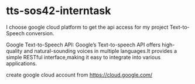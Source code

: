 # tts-sos42-interntask

I choose google cloud platform to get the api access for my project Text-to-Speech conversion.

Google Text-to-Speech API:
Google’s Text-to-speech API offers high-quality and natural-sounding voices in multiple languages.It provides a simple RESTful interface,making it easy to integrate into various applications.

create google cloud account from https://cloud.google.com/

